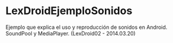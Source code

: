 LexDroidEjemploSonidos
======================

Ejemplo que explica el uso y reproducción de sonidos en Android. SoundPool y MediaPlayer. (LexDroid02 - 2014.03.20) 

